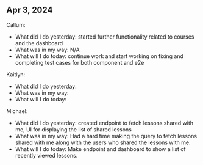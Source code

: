 ## Apr 3, 2024
Callum:
- What did I do yesterday: started further functionality related to courses and the dashboard
- What was in my way: N/A
- What will I do today: continue work and start working on fixing and completing test cases for both component and e2e

Kaitlyn:
- What did I do yesterday: 
- What was in my way:
- What will I do today: 

Michael:
- What did I do yesterday: created endpoint to fetch lessons shared with me, UI for displaying the list of shared lessons
- What was in my way: Had a hard time making the query to fetch lessons shared with me along with the users who shared the lessons with me.
- What will I do today: Make endpoint and dashboard to show a list of recently viewed lessons.
